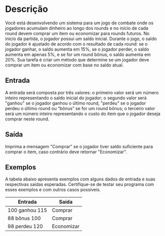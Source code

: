 # Descrição

Você está desenvolvendo um sistema para um jogo de combate onde os jogadores acumulam dinheiro ao longo dos rounds e no início de cada round devem comprar um item ou economizar para rounds futuros. No início da partida, o jogador possui um saldo inicial. Durante o jogo, o saldo do jogador é ajustado de acordo com o resultado de cada round: se o jogador ganhar, o saldo aumenta em 15%, se o jogador perder, o saldo aumenta em apenas 5%, e se for um round bônus, o saldo aumenta em 20%. Sua tarefa é criar um método que determine se um jogador deve comprar um item ou economizar com base no saldo atual.

## Entrada

A entrada será composta por três valores: o primeiro valor será um número inteiro representando o saldo inicial do jogador; o segundo valor será "ganhou" se o jogador ganhou o último round, "perdeu" se o jogador perdeu o último round ou “bônus” se for um round bônus; o terceiro valor será um número inteiro representando o custo do item que o jogador deseja comprar neste round.

## Saída

Imprima a mensagem "Comprar" se o jogador tiver saldo suficiente para comprar o item, caso contrário deve retornar "Economizar".

## Exemplos

A tabela abaixo apresenta exemplos com alguns dados de entrada e suas respectivas saídas esperadas. Certifique-se de testar seu programa com esses exemplos e com outros casos possíveis.

| **Entrada** | **Saída** |
| --- | --- |
| 100 ganhou 115 | Comprar |
| 88 bônus 100 | Comprar |
| 98 perdeu 120 | Economizar |
